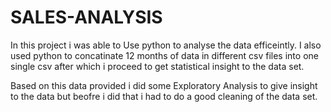 # SALES-ANALYSIS

In this project i was able to Use python to analyse the data efficeintly.
I also used python to concatinate 12 months of data in different csv files into one
single csv after which i proceed to get statistical insight to the data set.


Based on this data provided i did some Exploratory Analysis to give insight to the data but beofre i did that i had to do a good cleaning of the data set.
